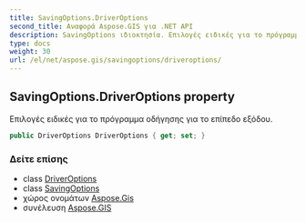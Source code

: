 ```yaml
---
title: SavingOptions.DriverOptions
second_title: Αναφορά Aspose.GIS για .NET API
description: SavingOptions ιδιοκτησία. Επιλογές ειδικές για το πρόγραμμα οδήγησης για το επίπεδο εξόδου.
type: docs
weight: 30
url: /el/net/aspose.gis/savingoptions/driveroptions/
---
```

## SavingOptions.DriverOptions property

Επιλογές ειδικές για το πρόγραμμα οδήγησης για το επίπεδο εξόδου.

```csharp
public DriverOptions DriverOptions { get; set; }
```

### Δείτε επίσης

* class [DriverOptions](../../driveroptions/)
* class [SavingOptions](../)
* χώρος ονομάτων [Aspose.Gis](../../savingoptions/)
* συνέλευση [Aspose.GIS](../../../)



